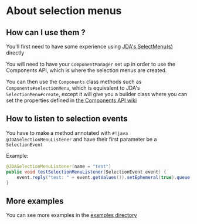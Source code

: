 # About selection menus
## How can I use them ?
You'll first need to have some experience using [JDA's SelectMenu(s)](https://jda.wiki/using-jda/interactions/#selection-menus-dropdowns) directly

You will need to have your `ComponentManager` set up in order to use the Components API, which is where the selection menus are created.

You can then use the `Components` class methods such as `Components#selectionMenu`, which is equivalent to JDA's `SelectionMenu#create`, except it will give you a builder class where you can set the properties defined in [the Components API wiki](./The-Components-API.md)

## How to listen to selection events

You have to make a method annotated with `#!java @JDASelectionMenuListener` and have their first parameter be a `SelectionEvent`

Example:
```java
@JDASelectionMenuListener(name = "test")
public void testSelectionMenuListener(SelectionEvent event) {
	event.reply("test: " + event.getValues()).setEphemeral(true).queue();
}
```

## More examples

You can see more examples in the [examples directory](https://github.com/freya022/BotCommands/tree/master/examples/src/main/java/com/freya02/bot/componentsbot)